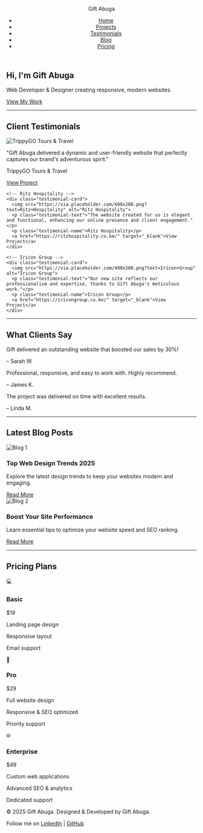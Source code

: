 
<html lang="en">
<head>
<meta charset="UTF-8">
<meta name="viewport" content="width=device-width, initial-scale=1.0">
<title>Gift Abuga | Web Developer</title>
<style>
:root {
  --primary: #00a859;
  --secondary: #00724d;
  --accent: #f7c948;
  --light: #f9f9f9;
  --dark: #222;
  --transition: 0.5s ease;
}

* {
  box-sizing: border-box;
  scroll-behavior: smooth;
}

body {
  font-family: "Segoe UI", Arial, sans-serif;
  margin: 0;
  background: var(--light);
  color: var(--dark);
}

a {
  text-decoration: none;
  color: inherit;
}

header {
  position: sticky;
  top: 0;
  background: white;
  box-shadow: 0 2px 8px rgba(0,0,0,0.1);
  z-index: 1000;
}

nav {
  display: flex;
  justify-content: space-between;
  align-items: center;
  max-width: 1100px;
  margin: auto;
  padding: 15px 20px;
}

nav .logo {
  font-weight: bold;
  font-size: 1.5rem;
  color: var(--primary);
}

nav ul {
  list-style: none;
  display: flex;
  gap: 20px;
}

nav ul li a:hover {
  color: var(--accent);
}

h1, h2, h3 {
  margin: 0;
}

h2 {
  text-align: center;
  color: var(--primary);
  font-size: 2.2rem;
  margin-bottom: 40px;
}

section {
  padding: 80px 20px;
  position: relative;
  opacity: 0;
  transform: translateY(30px);
  transition: opacity 0.8s ease, transform 0.8s ease;
}

section.show {
  opacity: 1;
  transform: translateY(0);
}

hr.section-divider {
  border: none;
  height: 4px;
  background: var(--primary);
  width: 80px;
  margin: 40px auto;
  border-radius: 2px;
}

/* ------------------ HERO ------------------ */
#hero {
  background: url('https://images.unsplash.com/photo-1505238680356-667803448bb6?auto=format&fit=crop&w=1600&q=80') center/cover no-repeat;
  color: white;
  text-align: center;
  padding: 120px 20px;
  position: relative;
}

#hero::after {
  content: '';
  position: absolute;
  top: 0; left: 0;
  width: 100%; height: 100%;
  background: rgba(0,0,0,0.5);
  z-index: 0;
}

#hero .content {
  position: relative;
  z-index: 1;
}

#hero h1 {
  font-size: 3rem;
  margin-bottom: 20px;
}

#hero p {
  font-size: 1.2rem;
  margin-bottom: 30px;
}

#hero a {
  background: var(--accent);
  color: #222;
  padding: 12px 25px;
  border-radius: 5px;
  font-weight: bold;
  transition: var(--transition);
}

#hero a:hover {
  background: white;
  color: var(--primary);
}

/* ------------------ PROJECTS ------------------ */
#projects {
  background: linear-gradient(to bottom right, #f5f7fa, #e4f1ed);
}

.projects-grid {
  display: grid;
  grid-template-columns: repeat(auto-fit, minmax(280px, 1fr));
  gap: 25px;
  max-width: 1100px;
  margin: 0 auto;
}

.project-card {
  background: white;
  border-radius: 12px;
  overflow: hidden;
  box-shadow: 0 5px 10px rgba(0,0,0,0.1);
  transition: var(--transition);
  position: relative;
  text-align: center;
}

.project-card img {
  width: 100%;
  height: 180px;
  object-fit: cover;
  transition: var(--transition);
}

.project-card:hover img {
  transform: scale(1.05);
  filter: brightness(0.8);
}

.project-card h3 {
  color: var(--primary);
  margin: 15px 0 10px 0;
}

.project-card p {
  margin: 0 0 15px 0;
  font-size: 0.95rem;
}

.project-card a {
  display: inline-block;
  margin-bottom: 15px;
  padding: 8px 16px;
  background: var(--primary);
  color: white;
  border-radius: 5px;
  transition: var(--transition);
}

.project-card a:hover {
  background: var(--secondary);
}

/* ------------------ TESTIMONIALS ------------------ */
#testimonials {
  background: #fff;
}

.testimonial-container {
  display: grid;
  grid-template-columns: repeat(auto-fit, minmax(280px, 1fr));
  gap: 25px;
  max-width: 1100px;
  margin: 0 auto;
}

.testimonial-card {
  background: white;
  border-radius: 15px;
  padding: 30px;
  text-align: center;
  box-shadow: 0 5px 15px rgba(0,0,0,0.1);
}

.testimonial-card .testimonial-text {
  font-size: 1rem;
  margin-bottom: 15px;
}

.testimonial-card .testimonial-name {
  font-weight: bold;
  color: var(--primary);
}

/* ------------------ BLOG ------------------ */
#blog .blog-grid {
  display: grid;
  grid-template-columns: repeat(auto-fit, minmax(300px, 1fr));
  gap: 25px;
  max-width: 1100px;
  margin: 0 auto;
}

.blog-card {
  background: white;
  border-radius: 12px;
  overflow: hidden;
  transition: var(--transition);
  box-shadow: 0 5px 10px rgba(0,0,0,0.1);
}

.blog-card:hover {
  transform: translateY(-10px);
  box-shadow: 0 10px 20px rgba(0,0,0,0.15);
}

.blog-card img {
  width: 100%;
  height: 200px;
  object-fit: cover;
  transition: var(--transition);
}

.blog-card:hover img {
  filter: brightness(0.8);
}

.blog-content {
  padding: 20px;
}

.blog-content h3 {
  color: var(--primary);
  margin-bottom: 10px;
}

.blog-content p {
  font-size: 0.95rem;
  color: #444;
}

.read-more {
  display: inline-block;
  margin-top: 10px;
  padding: 8px 16px;
  background: var(--primary);
  color: white;
  border-radius: 5px;
  transition: var(--transition);
}

.read-more:hover {
  background: var(--secondary);
}

/* ------------------ PRICING ------------------ */
#pricing .pricing-container {
  display: grid;
  grid-template-columns: repeat(auto-fit, minmax(280px, 1fr));
  gap: 25px;
  max-width: 1100px;
  margin: 0 auto;
}

.pricing-card {
  background: white;
  border-radius: 15px;
  padding: 30px;
  text-align: center;
  box-shadow: 0 5px 15px rgba(0,0,0,0.1);
  transition: var(--transition);
  position: relative;
  overflow: hidden;
}

.pricing-card:hover {
  transform: translateY(-10px);
  box-shadow: 0 10px 25px rgba(0,0,0,0.15);
}

.pricing-card h3 {
  color: var(--primary);
  font-size: 1.5rem;
  margin-bottom: 10px;
}

.pricing-card p {
  margin: 10px 0;
  font-size: 0.95rem;
}

.price {
  font-size: 1.4rem;
  font-weight: bold;
  color: var(--secondary);
  margin-bottom: 15px;
}

.highlight {
  background: var(--primary);
  color: white;
}

.highlight .price {
  color: white;
}

.plan-icon {
  font-size: 2rem;
  margin-bottom: 10px;
}

/* ------------------ FOOTER ------------------ */
footer {
  background: var(--dark);
  color: white;
  text-align: center;
  padding: 30px 20px;
}

footer a {
  color: var(--accent);
}

/* ------------------ MEDIA QUERIES ------------------ */
@media (max-width: 768px) {
  h2 {
    font-size: 1.8rem;
  }
  nav ul {
    flex-direction: column;
    gap: 10px;
  }
}
</style>
</head>
<body>

<!-- HEADER -->
<header>
<nav>
  <div class="logo">Gift Abuga</div>
  <ul>
    <li><a href="#hero">Home</a></li>
    <li><a href="#projects">Projects</a></li>
    <li><a href="#testimonials">Testimonials</a></li>
    <li><a href="#blog">Blog</a></li>
    <li><a href="#pricing">Pricing</a></li>
  </ul>
</nav>
</header>

<!-- HERO -->
<section id="hero">
<div class="content">
  <h1>Hi, I'm Gift Abuga</h1>
  <p>Web Developer & Designer creating responsive, modern websites.</p>
  <a href="#projects">View My Work</a>
</div>
</section>

<hr class="section-divider">

<section id="testimonials">
  <h2>Client Testimonials</h2>
  <div class="testimonial-container">
    <!-- TrippyGO Tours & Travel -->
    <div class="testimonial-card">
      <img src="https://via.placeholder.com/400x200.png?text=TrippyGO+Tours" alt="TrippyGO Tours & Travel">
      <p class="testimonial-text">"Gift Abuga delivered a dynamic and user-friendly website that perfectly captures our brand's adventurous spirit."</p>
      <p class="testimonial-name">TrippyGO Tours & Travel</p>
      <a href="https://trippygotours.com/" target="_blank">View Project</a>
    </div>

    <!-- Ritz Hospitality -->
    <div class="testimonial-card">
      <img src="https://via.placeholder.com/400x200.png?text=Ritz+Hospitality" alt="Ritz Hospitality">
      <p class="testimonial-text">"The website created for us is elegant and functional, enhancing our online presence and client engagement."</p>
      <p class="testimonial-name">Ritz Hospitality</p>
      <a href="https://ritzhospitality.co.ke/" target="_blank">View Project</a>
    </div>

    <!-- Iricon Group -->
    <div class="testimonial-card">
      <img src="https://via.placeholder.com/400x200.png?text=Iricon+Group" alt="Iricon Group">
      <p class="testimonial-text">"Our new site reflects our professionalism and expertise, thanks to Gift Abuga's meticulous work."</p>
      <p class="testimonial-name">Iricon Group</p>
      <a href="https://iricongroup.co.ke/" target="_blank">View Project</a>
    </div>
  </div>
</section>


<hr class="section-divider">

<!-- TESTIMONIALS -->
<section id="testimonials">
<h2>What Clients Say</h2>
<div class="testimonial-container">
  <div class="testimonial-card">
    <p class="testimonial-text">Gift delivered an outstanding website that boosted our sales by 30%!</p>
    <p class="testimonial-name">– Sarah W.</p>
  </div>
  <div class="testimonial-card">
    <p class="testimonial-text">Professional, responsive, and easy to work with. Highly recommend.</p>
    <p class="testimonial-name">– James K.</p>
  </div>
  <div class="testimonial-card">
    <p class="testimonial-text">The project was delivered on time with excellent results.</p>
    <p class="testimonial-name">– Linda M.</p>
  </div>
</div>
</section>

<hr class="section-divider">

<!-- BLOG -->
<section id="blog">
<h2>Latest Blog Posts</h2>
<div class="blog-grid">
  <div class="blog-card">
    <img src="https://images.unsplash.com/photo-1581091012184-efb0f3b7b269?auto=format&fit=crop&w=800&q=80" alt="Blog 1">
    <div class="blog-content">
      <h3>Top Web Design Trends 2025</h3>
      <p>Explore the latest design trends to keep your websites modern and engaging.</p>
      <a class="read-more" href="#">Read More</a>
    </div>
  </div>
  <div class="blog-card">
    <img src="https://images.unsplash.com/photo-1581091215361-5c8b4221d6da?auto=format&fit=crop&w=800&q=80" alt="Blog 2">
    <div class="blog-content">
      <h3>Boost Your Site Performance</h3>
      <p>Learn essential tips to optimize your website speed and SEO ranking.</p>
      <a class="read-more" href="#">Read More</a>
    </div>
  </div>
</div>
</section>

<hr class="section-divider">

<!-- PRICING -->
<section id="pricing">
<h2>Pricing Plans</h2>
<div class="pricing-container">
  <div class="pricing-card">
    <div class="plan-icon">💻</div>
    <h3>Basic</h3>
    <p class="price">$19</p>
    <p>Landing page design</p>
    <p>Responsive layout</p>
    <p>Email support</p>
  </div>
  <div class="pricing-card highlight">
    <div class="plan-icon">🚀</div>
    <h3>Pro</h3>
    <p class="price">$29</p>
    <p>Full website design</p>
    <p>Responsive & SEO optimized</p>
    <p>Priority support</p>
  </div>
  <div class="pricing-card">
    <div class="plan-icon">🌐</div>
    <h3>Enterprise</h3>
    <p class="price">$49</p>
    <p>Custom web applications</p>
    <p>Advanced SEO & analytics</p>
    <p>Dedicated support</p>
  </div>
</div>
</section>

<!-- FOOTER -->
<footer>
<p>&copy; 2025 Gift Abuga. Designed & Developed by Gift Abuga.</p>
<p>Follow me on <a href="#">LinkedIn</a> | <a href="#">GitHub</a></p>
</footer>

<script>
// Scroll reveal
const sections = document.querySelectorAll("section");
const observer = new IntersectionObserver(entries => {
  entries.forEach(entry => {
    if(entry.isIntersecting){
      entry.target.classList.add("show");
    }
  });
}, {threshold: 0.1});

sections.forEach(section => observer.observe(section));
</script>

</body>
</html>

